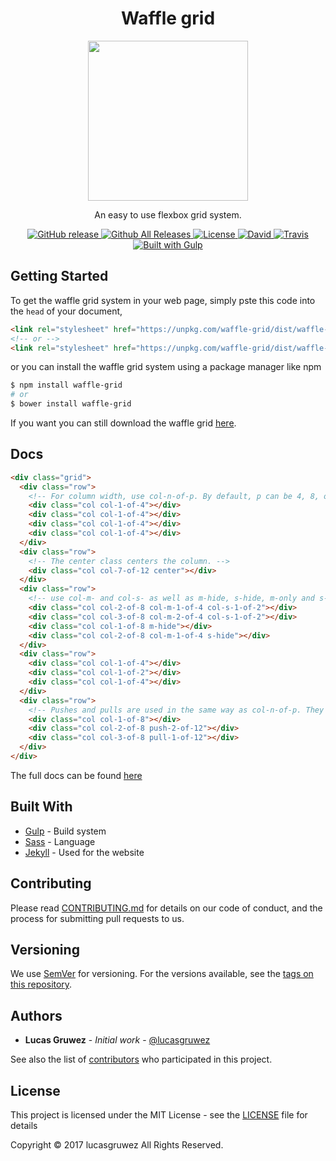 <h1 align="center">Waffle grid</h1>
<p align="center">
  <img height="256" src="https://rawgit.com/lucasgruwez/waffle-grid/master/docs/img/waffle-logo.svg"/>
</p>
<p align="center">
An easy to use flexbox grid system.
</p>

<p align="center">
  <a href="https://github.com/lucasgruwez/waffle-grid/releases">
    <img src="https://img.shields.io/github/release/lucasgruwez/waffle-grid.svg" alt="GitHub release" data-pin-nopin="true">
  </a>
  <a href="">
    <img src="https://img.shields.io/github/downloads/lucasgruwez/waffle-grid/total.svg" alt="Github All Releases" data-pin-nopin="true">
  </a>
  <a href="LICENSE">
    <img src="https://img.shields.io/github/license/lucasgruwez/waffle-grid.svg" alt="License" data-pin-nopin="true">
  </a>
  <a href="">
    <img src="https://img.shields.io/david/dev/lucasgruwez/waffle-grid.svg" alt="David" data-pin-nopin="true">
  </a>
  <a href="https://travis-ci.org/lucasgruwez/waffle-grid">
    <img src="https://img.shields.io/travis/lucasgruwez/waffle-grid.svg" alt="Travis" data-pin-nopin="true">
    </a>
  <a href="http://gulpjs.com/">
    <img src="https://img.shields.io/badge/Built%20with-Gulp-%23CF4646.svg" alt="Built with Gulp" data-pin-nopin="true">
  </a>
</p>


## Getting Started

To get the waffle grid system in your web page, simply pste this code into the `head` of your document,
```html
<link rel="stylesheet" href="https://unpkg.com/waffle-grid/dist/waffle-grid.min.css">
<!-- or -->
<link rel="stylesheet" href="https://unpkg.com/waffle-grid/dist/waffle-grid.css">
```
or you can install the waffle grid system using a package manager like npm
```bash
$ npm install waffle-grid
# or
$ bower install waffle-grid
```
If you want you can still download the waffle grid [here](https://github.com/lucasgruwez/waffle-grid/releases/download/v1.2.2/waffle-grid.min.css).

## Docs

```html
<div class="grid">
  <div class="row">
    <!-- For column width, use col-n-of-p. By default, p can be 4, 8, or 12 -->
    <div class="col col-1-of-4"></div>
    <div class="col col-1-of-4"></div>
    <div class="col col-1-of-4"></div>
    <div class="col col-1-of-4"></div>
  </div>
  <div class="row">
    <!-- The center class centers the column. -->
    <div class="col col-7-of-12 center"></div>
  </div>
  <div class="row">
    <!-- use col-m- and col-s- as well as m-hide, s-hide, m-only and s-only to make your grid responsive -->
    <div class="col col-2-of-8 col-m-1-of-4 col-s-1-of-2"></div>
    <div class="col col-3-of-8 col-m-2-of-4 col-s-1-of-2"></div>
    <div class="col col-1-of-8 m-hide"></div>
    <div class="col col-2-of-8 col-m-1-of-4 s-hide"></div>
  </div>
  <div class="row">
    <div class="col col-1-of-4"></div>
    <div class="col col-1-of-2"></div>
    <div class="col col-1-of-4"></div>
  </div>
  <div class="row">
    <!-- Pushes and pulls are used in the same way as col-n-of-p. They can also be responsive, like pull-m-1-of-4 -->
    <div class="col col-1-of-8"></div>
    <div class="col col-2-of-8 push-2-of-12"></div>
    <div class="col col-3-of-8 pull-1-of-12"></div>
  </div>
</div>
```

The full docs can be found [here](https://github.com/lucasgruwez/waffle-grid/wiki)

## Built With

* [Gulp](http://gulpjs.com/) - Build system
* [Sass](https://sass-lang.com/) - Language
* [Jekyll](https://jekyllrb.com/) - Used for the website

## Contributing

Please read [CONTRIBUTING.md](./.github/CONTRIBUTING.md) for details on our code of conduct, and the process for submitting pull requests to us.

## Versioning

We use [SemVer](http://semver.org/) for versioning. For the versions available, see the [tags on this repository](https://github.com/lucasgruwez/waffle-grid/tags).

## Authors

- **Lucas Gruwez** - *Initial work* - [@lucasgruwez](https://github.com/lucasgruwez)

See also the list of [contributors](https://github.com/lucasgruwez/waffle-grid/contributors) who participated in this project.

## License

This project is licensed under the MIT License - see the [LICENSE](LICENSE) file for details

Copyright &copy; 2017 lucasgruwez All Rights Reserved.
